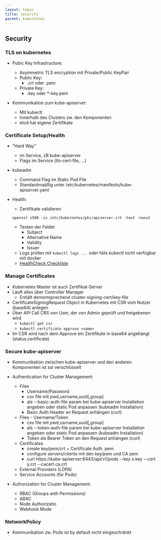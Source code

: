 ```yaml
---
layout: topic
title: security
parent: kubernetes
---
```



## Security

### TLS on kubernetes

- Pubic Key Infrastructure:
  - Asymmetric TLS encryption mit Private/Public KeyPair
  - Public Key:
    - .crt oder .pem
  - Private Key: 
    - .key oder *-key.pem

- Kommunikation zum kube-apiserver:
  - Mit kubectl
  - Innerhalb des Clusters zw. den Komponenten
  - etcd hat eigene Zertifikate
  
### Certificate Setup/Health

- "Hard Way" 
	- im Service, zB kube-apiserver
	- Flags im Service (tls-cert-file, ...)
- kubeadm
	- Command Flag im Static Pod File
	- Standardmaäßig unter /etc/kubernetes/manifests/kube-apiserver.yaml

- Health:
	- Zertifikate validieren
	
	``openssl x509 -in /etc/kubernetes/pki/apiserver.crt -text -noout``
	
	- Testen der Felder
		- Subject
		- Alternative Name
		- Validity
		- Issuer
	- Logs prüfen mit ``kubectl logs ...`` oder falls kubectl nicht verfügbar mit docker
	- [HealthCheck Checkliste](https://github.com/mmumshad/kubernetes-the-hard-way/tree/master/tools)
	
### Manage Certificates

- Kubernetes Master ist auch Zertifikat-Server
- Läuft alles über Controller Manager
	- Enhält dementsprechend cluster-signing-cert/key-file
- CertificateSigningRequest Object in Kubernetes mit CSR vom Nutzer (base64) anlegen 
- Über API Call CRS von User, der von Admin geprüft und freigebenen wird
	- ``kubectl get csr``
	- ``kubectl certificate approve <name>``
- Im CSR wird nach dem Approve ein Zertifikate in base64 angehängt (status.certificate)

### Secure kube-apiserver
- Kommunikation zwischen kube-apiserver und den anderen Komponenten ist ssl verschlüsselt

- Authentication for Cluster Management:
  - Files 
    - Username/Password
    - csv file mit pwd,usrname,uuid[,group]
    - als --basic-auth-file param bei kube-apiserver Installation angeben oder static Pod anpassen (kubeadm Installation)
    - Basic Auth Header an Request anhängen (curl)
  - Files - Username/Token
    - csv file mit pwd,usrname,uuid[,group]
    - als --token-auth-file param bei kube-apiserver Installation angeben oder static Pod anpassen (kubeadm Installation)
    - Token als Bearer Token an den Request anhängen (curl)
  - Certificates
    - create key/pem/crt + Certificate Auth. pem
    - configure servers/clients mit den key/pem und CA pem
    - curl https://kube-apiserver:6443/api/v1/pods --key x.key --cert y.crt --cacert ca.crt
  - External Providers (LDPA)
  - Service Accounts (für Pods)


- Authorization for Cluster Management:
  - RBAC (Groups with Permissions)
  - ABAC
  - Node Authorizatio
  - Webhook Mode
  
### NetworkPolicy

- Kommunikation zw. Pods ist by default nicht eingeschränkt
